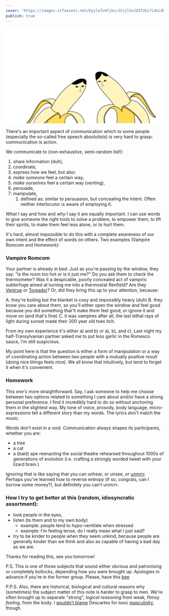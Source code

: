 ```yaml
---
cover: 'https://images.ctfassets.net/hyylafu4fjks/2CzjlSvJU5f2bi7i4CLdQA/99f9e46ce4b1f2bfaeadc60623011a9a/banana-boys.webp'
publish: true
---
```

![146](banana-boys.webp)

There's an important aspect of communication which to some people (especially the so-called free speech absolutists) is very hard to grasp: communication *is* action. 

We communicate to (non-exhaustive, semi-random list!):

1. share information (duh),
6. coordinate,
4. express how we feel, but also:
5. *make someone* feel a certain way,
6. *make ourselves* feel a certain way (venting),
7. persuade,
8. manipulate,
	1. defined as: similar to persuasion, but concealing the intent. Often neither interlocutor is aware of employing it.


*What* I say and *how* and *why* I say it are equally important. I can use words to give someone the right tools to solve a problem, to empower them, to lift their spirits, to make them feel less alone, or to hurt them.

It's hard, almost impossible to do this with a complete awareness of our own intent and the effect of words on others. Two examples (Vampire Romcom and Homework):

### Vampire Romcom

Your partner is already in bed. Just as you're passing by the window, they say: "is the room too hot or is it just me?" Do you ask them to check the thermometer? Was it a despicable, poorly concealed act of vampiric subterfuge aimed at turning me into a thermostat Renfield? Are they [Ventrue](https://whitewolf.fandom.com/wiki/Ventrue_(VTM)) or [Toreador](https://whitewolf.fandom.com/wiki/Toreador_(VTM))? Or, did they bring this up to your attention, because:

A. they're boiling but the blanket is cosy and impossibly heavy (duh)
B. they know you care about them, so you'll either open the window and feel good because you did something that'll make *them* feel good, or ignore it and move on (and that's fine)
C. it was vampires after all, the last lethal rays of light during sunset made their 300 year old toes itch.

From my own experience it's either a) and b) or a), b), and c). Last night my half-Transylvanian partner asked me to put less garlic in the Romesco sauce, I'm still suspicious. 

My point here is that the question is either a form of manipulation or a way of coordinating action between two people with a mutually positive result (doing nice things feels nice). We all know that intuitively, but tend to forget it when it's convenient.

### Homework

This one's more straightforward. Say, I ask someone to help me choose between two options related to something I care about and/or have a strong personal preference. I find it incredibly hard to do so without anchoring them in the slightest way. My tone of voice, prosody, body language, micro-expressions tell a different story than my words. The lyrics don't match the music.

Words don't exist in a void. Communication always shapes its participants, whether you are:

- a tree
- a cat
- a (bald) ape reenacting the social theatre rehearsed throughout 1000s of generations of evolution (i.e. crafting a strongly worded tweet with your lizard brain.)

Ignoring that is like saying that you can unhear, or unsee, or [unmrrr](https://mrr.sonnet.io). Perhaps you've learned how to reverse entropy (if so, congrats, can I borrow some money?), but definitely you can't unmrrr.

### How I try to get better at this (random, idiosyncratic assortment):

- look people in the eyes,
- listen (to them and to my own body)
	- example: people tend to hypo-ventilate when stressed
	- example: I'm feeling tense, do I really mean what I just said?
- try to be kinder to people when they seem unkind, because people are generally kinder than we think and also as capable of having a bad day as we are.


Thanks for reading this, see you tomorrow!


P.S. This is one of those subjects that sound either obvious and patronising or completely bollocks, depending how you were brought up. Apologies in advance if you're in the former group. Please, have this [bee](https://www.potato.horse/p/4YbE4wRjlaEp4TeKbOILga)

P.P.S. Also, there are historical, biological and cultural reasons why (sometimes) the subject matter of this note is harder to grasp to men. We're often brought up to separate "strong", *logical reasoning* from weak, flimsy *feeling*, from the body. I [wouldn't blame](https://en.wikipedia.org/wiki/Mind–body_dualism) Descartes for toxic [masculinity](<../Brutally simple>), though.

